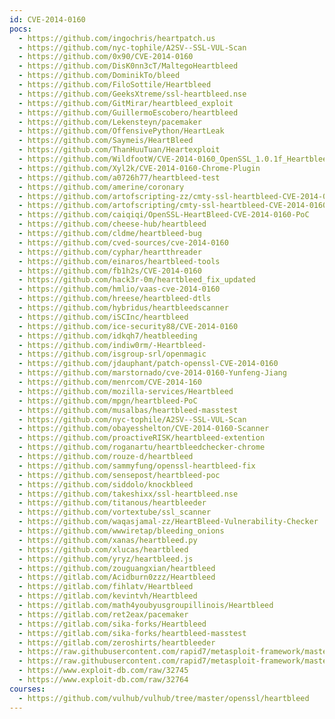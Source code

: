 ```yaml
---
id: CVE-2014-0160
pocs:
  - https://github.com/ingochris/heartpatch.us
  - https://github.com/nyc-tophile/A2SV--SSL-VUL-Scan
  - https://github.com/0x90/CVE-2014-0160
  - https://github.com/DisK0nn3cT/MaltegoHeartbleed
  - https://github.com/DominikTo/bleed
  - https://github.com/FiloSottile/Heartbleed
  - https://github.com/GeeksXtreme/ssl-heartbleed.nse
  - https://github.com/GitMirar/heartbleed_exploit
  - https://github.com/GuillermoEscobero/heartbleed
  - https://github.com/Lekensteyn/pacemaker
  - https://github.com/OffensivePython/HeartLeak
  - https://github.com/Saymeis/HeartBleed
  - https://github.com/ThanHuuTuan/Heartexploit
  - https://github.com/WildfootW/CVE-2014-0160_OpenSSL_1.0.1f_Heartbleed
  - https://github.com/Xyl2k/CVE-2014-0160-Chrome-Plugin
  - https://github.com/a0726h77/heartbleed-test
  - https://github.com/amerine/coronary
  - https://github.com/artofscripting-zz/cmty-ssl-heartbleed-CVE-2014-0160-HTTP-HTTPS
  - https://github.com/artofscripting/cmty-ssl-heartbleed-CVE-2014-0160-HTTP-HTTPS
  - https://github.com/caiqiqi/OpenSSL-HeartBleed-CVE-2014-0160-PoC
  - https://github.com/cheese-hub/heartbleed
  - https://github.com/cldme/heartbleed-bug
  - https://github.com/cved-sources/cve-2014-0160
  - https://github.com/cyphar/heartthreader
  - https://github.com/einaros/heartbleed-tools
  - https://github.com/fb1h2s/CVE-2014-0160
  - https://github.com/hack3r-0m/heartbleed_fix_updated
  - https://github.com/hmlio/vaas-cve-2014-0160
  - https://github.com/hreese/heartbleed-dtls
  - https://github.com/hybridus/heartbleedscanner
  - https://github.com/iSCInc/heartbleed
  - https://github.com/ice-security88/CVE-2014-0160
  - https://github.com/idkqh7/heatbleeding
  - https://github.com/indiw0rm/-Heartbleed-
  - https://github.com/isgroup-srl/openmagic
  - https://github.com/jdauphant/patch-openssl-CVE-2014-0160
  - https://github.com/marstornado/cve-2014-0160-Yunfeng-Jiang
  - https://github.com/menrcom/CVE-2014-160
  - https://github.com/mozilla-services/Heartbleed
  - https://github.com/mpgn/heartbleed-PoC
  - https://github.com/musalbas/heartbleed-masstest
  - https://github.com/nyc-tophile/A2SV--SSL-VUL-Scan
  - https://github.com/obayesshelton/CVE-2014-0160-Scanner
  - https://github.com/proactiveRISK/heartbleed-extention
  - https://github.com/roganartu/heartbleedchecker-chrome
  - https://github.com/rouze-d/heartbleed
  - https://github.com/sammyfung/openssl-heartbleed-fix
  - https://github.com/sensepost/heartbleed-poc
  - https://github.com/siddolo/knockbleed
  - https://github.com/takeshixx/ssl-heartbleed.nse
  - https://github.com/titanous/heartbleeder
  - https://github.com/vortextube/ssl_scanner
  - https://github.com/waqasjamal-zz/HeartBleed-Vulnerability-Checker
  - https://github.com/wwwiretap/bleeding_onions
  - https://github.com/xanas/heartbleed.py
  - https://github.com/xlucas/heartbleed
  - https://github.com/yryz/heartbleed.js
  - https://github.com/zouguangxian/heartbleed
  - https://gitlab.com/Acidburn0zzz/Heartbleed
  - https://gitlab.com/fihlatv/Heartbleed
  - https://gitlab.com/kevintvh/Heartbleed
  - https://gitlab.com/math4youbyusgroupillinois/Heartbleed
  - https://gitlab.com/ret2eax/pacemaker
  - https://gitlab.com/sika-forks/Heartbleed
  - https://gitlab.com/sika-forks/heartbleed-masstest
  - https://gitlab.com/zeroshirts/heartbleeder
  - https://raw.githubusercontent.com/rapid7/metasploit-framework/master/modules/auxiliary/scanner/ssl/openssl_heartbleed.rb
  - https://raw.githubusercontent.com/rapid7/metasploit-framework/master/modules/auxiliary/server/openssl_heartbeat_client_memory.rb
  - https://www.exploit-db.com/raw/32745
  - https://www.exploit-db.com/raw/32764
courses:
  - https://github.com/vulhub/vulhub/tree/master/openssl/heartbleed
---
```

